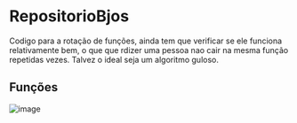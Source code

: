 # RepositorioBjos

Codigo para a rotação de funções, ainda tem que verificar se ele funciona relativamente bem, o que que rdizer uma pessoa nao cair na mesma função repetidas vezes. Talvez o ideal seja um algoritmo guloso.

## Funções
![image](https://user-images.githubusercontent.com/85581903/166556257-68b0ba1c-5021-4513-916a-f564c04a52f7.png)

